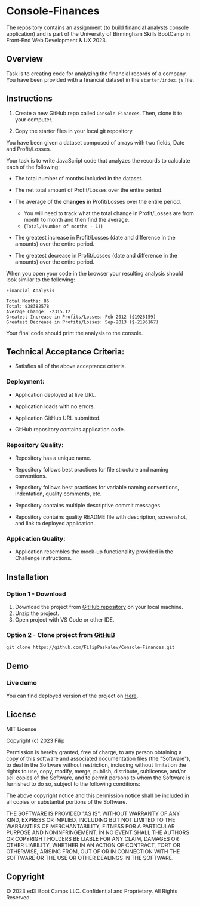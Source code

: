 # Console-Finances

The repository contains an assignment (to build financial analysts console application) and is part of the University of Birmingham Skills BootCamp in Front-End Web Development &amp; UX 2023.

## Overview

Task is to creating code for analyzing the financial records of a company. You have been provided with a financial dataset in the `starter/index.js` file.

## Instructions

1. Create a new GitHub repo called `Console-Finances`. Then, clone it to your computer.

2. Copy the starter files in your local git repository.

You have been given a dataset composed of arrays with two fields, Date and Profit/Losses.

Your task is to write JavaScript code that analyzes the records to calculate each of the following:

* The total number of months included in the dataset.

* The net total amount of Profit/Losses over the entire period.

* The average of the **changes** in Profit/Losses over the entire period.
  * You will need to track what the total change in Profit/Losses are from month to month and then find the average.
  * (`Total/(Number of months - 1)`)

* The greatest increase in Profit/Losses (date and difference in the amounts) over the entire period.

* The greatest decrease in Profit/Losses (date and difference in the amounts) over the entire period.

When you open your code in the browser your resulting analysis should look similar to the following:

  ```text
  Financial Analysis 
  ----------------
  Total Months: 86
  Total: $38382578
  Average Change: -2315.12
  Greatest Increase in Profits/Losses: Feb-2012 ($1926159)
  Greatest Decrease in Profits/Losses: Sep-2013 ($-2196167)
  ```

Your final code should print the analysis to the console.

## Technical Acceptance Criteria:

* Satisfies all of the above acceptance criteria.

### Deployment:

* Application deployed at live URL.

* Application loads with no errors.

* Application GitHub URL submitted.

* GitHub repository contains application code.

### Repository Quality:

* Repository has a unique name.

* Repository follows best practices for file structure and naming conventions.

* Repository follows best practices for variable naming conventions, indentation, quality comments, etc.

* Repository contains multiple descriptive commit messages.

* Repository contains quality README file with description, screenshot, and link to deployed application.

### Application Quality:

* Application resembles the mock-up functionality provided in the Challenge instructions.

## Installation

### Option 1 - Download

<!-- To set correct link to project -->
1. Download the project from [GitHub repository](https://github.com/FilipPaskalev/Console-Finances) on your local machine.
2. Unzip the project.
3. Open project with VS Code or other IDE.

### Option 2 - Clone project from [GitHuB](https://github.com/)

```git clone https://github.com/FilipPaskalev/Console-Finances.git```

## Demo

### Live demo

<!-- To set correct link to project -->
You can find deployed version of the project on [Here](https://filippaskalev.github.io/Console-Finances/).

## License

MIT License

Copyright (c) 2023 Filip

Permission is hereby granted, free of charge, to any person obtaining a copy
of this software and associated documentation files (the "Software"), to deal
in the Software without restriction, including without limitation the rights
to use, copy, modify, merge, publish, distribute, sublicense, and/or sell
copies of the Software, and to permit persons to whom the Software is
furnished to do so, subject to the following conditions:

The above copyright notice and this permission notice shall be included in all
copies or substantial portions of the Software.

THE SOFTWARE IS PROVIDED "AS IS", WITHOUT WARRANTY OF ANY KIND, EXPRESS OR
IMPLIED, INCLUDING BUT NOT LIMITED TO THE WARRANTIES OF MERCHANTABILITY,
FITNESS FOR A PARTICULAR PURPOSE AND NONINFRINGEMENT. IN NO EVENT SHALL THE
AUTHORS OR COPYRIGHT HOLDERS BE LIABLE FOR ANY CLAIM, DAMAGES OR OTHER
LIABILITY, WHETHER IN AN ACTION OF CONTRACT, TORT OR OTHERWISE, ARISING FROM,
OUT OF OR IN CONNECTION WITH THE SOFTWARE OR THE USE OR OTHER DEALINGS IN THE
SOFTWARE.

## Copyright

© 2023 edX Boot Camps LLC. Confidential and Proprietary. All Rights Reserved.